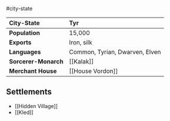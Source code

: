 #city-state 

| City-State | Tyr |
|:-|:-|
| **Population** | 15,000 |
| **Exports** | Iron, silk |
| **Languages** | Common, Tyrian, Dwarven, Elven |
| **Sorcerer-Monarch** | [[Kalak]] |
| **Merchant House** | [[House Vordon]] |

## Settlements
- [[Hidden Village]]
- [[Kled]]